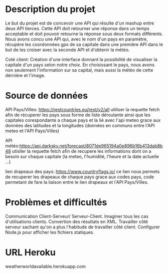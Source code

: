 # Description du projet

Le but du projet est de concevoir une API qui résulte d'un mashup entre deux API tierces. Cette API doit retourner une réponse dans un temps acceptable et doit pouvoir retourne la réponse sous deux formats différents.
Nous avons concu une API qui, avec le nom d'un pays en paramètre, récupère les coordonnées gps de sa capitale dans une première API dans le but de les croiser avec la seconde API et d'obtenir la météo.

Coté client: Création d'une interface donnant la possibilité de visualiser la capitale d'un pays selon notre choix. 
En choisissant le pays, nous avons non seulement l'information sur sa capital, mais aussi la météo de cette dérnière et l'image.

# Source de données

API Pays/Villes: https://restcountries.eu/rest/v2/all 
utiliser la requette fetch afin de récuperer les pays sous forme de liste déroulante ainsi que les capitales corespondante  a chaque pays et la lié avec l'api meteo grace aux données des latitudes et la longitudes (données en communs entre l'API meteo et l'API Pays/Villes) 

API météo:https://api.darksky.net/forecast/8071de965194a0e896b16b413dab8b48
utisiler la requette fetch afin de recupere les informations dont on a besoin sur chaque capitale (la meteo, l'humidité, l'heure et la date actuelle ...)

lien drapeaux des pays: https://www.countryflags.io/
ce lien nous permets de recuperer les drapeaux de chaque pays grace aux codes pays, code permetant de fare la liaison entre le lien drapeaux et l'API Pays/Villes.

# Problèmes et difficultés
Communication Client-Serveur/ Serveur-Client.
Imaginer tous les cas d'utilisations clients.
Convertion des résultats en XML. 
Travailler côté serveur sachant qu'on a plus l'habitude de travailler côté client.
Configurer Node.js pour afficher les fichiers statiques. 


# URL Heroku
weatherworldavailable.herokuapp.com
